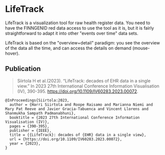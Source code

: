 # LifeTrack

LifeTrack is a visualization tool for raw health register data. You need to have the FINNGENID red data access to use the tool as it is, but it is fairly straightforward to adapt it into other "events over time" data sets.

LifeTrack is based on the "overview+detail" paradigm: you see the overview of the data all the time, and can access the details on demand (mouse-hover).

## Publication

> Siirtola H et al.(2023). “LifeTrack: decades of EHR data in a single view.” In 2023 27th International Conference Information Visualisation (IV), 390-395. https://doi.org/10.1109/IV60283.2023.00072.

```
@InProceedings{Siirtola:2023,
  author = {Harri Siirtola and Roope Raisamo and Marianna Niemi and Mary Pat Reeve and Javier Gracia-Tabuenca and Vincent Llorens and Shanmukha Sampath Padmanabhuni},
  booktitle = {2023 27th International Conference Information Visualisation (IV)},
  pages = {390-395},
  publisher = {IEEE},
  title = {{LifeTrack}: decades of {EHR} data in a single view},
  url = {https://doi.org/10.1109/IV60283.2023.00072},
  year = {2023},
} 
